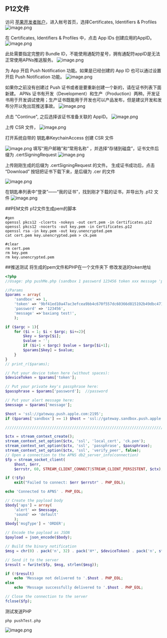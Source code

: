 ## P12文件
访问 [苹果开发者账户](https://developer.apple.com/)，进入帐号首页，选择Certificates, Identifiers & Profiles
![image.png](http://upload-images.jianshu.io/upload_images/143845-df06275030ec9081.png?imageMogr2/auto-orient/strip%7CimageView2/2/w/1240)

在 Certificates, Identifiers & Profiles 中，点击 App IDs 创建应用的AppID。
![image.png](http://upload-images.jianshu.io/upload_images/143845-c8880f66aa0a0c08.png?imageMogr2/auto-orient/strip%7CimageView2/2/w/1240)

此处需要指定完整的 Bundle ID，不能使用通配符星号，拥有通配符appID是无法正常使用APNs推送服务。
![image.png](http://upload-images.jianshu.io/upload_images/143845-4cb08d67e5934d6c.png?imageMogr2/auto-orient/strip%7CimageView2/2/w/1240)

为 App 开启 Push Notification 功能。如果是已经创建的 App ID 也可以通过设置开启 Push Notification 功能。
![image.png](http://upload-images.jianshu.io/upload_images/143845-d2908a2234987989.png?imageMogr2/auto-orient/strip%7CimageView2/2/w/1240)

如果你之前没有创建过 Push 证书或者是要重新创建一个新的，请在证书列表下面新建。  APNs 证书有开发（Development）和生产（Production）两种。开发证书用于开发调试使用；生产证书既能用于开发也可以产品发布，但是建议开发和发布分开以免出现推送事故。
![image.png](http://upload-images.jianshu.io/upload_images/143845-ed660506b4f89066.png?imageMogr2/auto-orient/strip%7CimageView2/2/w/1240)

点击 "Continue", 之后选择该证书准备关联的 AppID。
![image.png](http://upload-images.jianshu.io/upload_images/143845-f3de981d46948cde.png?imageMogr2/auto-orient/strip%7CimageView2/2/w/1240)

上传 CSR 文件，
![image.png](http://upload-images.jianshu.io/upload_images/143845-87e2f72d4cbedda9.png?imageMogr2/auto-orient/strip%7CimageView2/2/w/1240)

打开系统自带的 钥匙串KeychainAccess 创建  CSR 文件

![image.png](http://upload-images.jianshu.io/upload_images/143845-b5ddfeae3a115115.png?imageMogr2/auto-orient/strip%7CimageView2/2/w/1240)
填写“用户邮箱”和“常用名称” ，并选择“存储到磁盘”，证书文件后缀为 .certSigningRequest 
![image.png](http://upload-images.jianshu.io/upload_images/143845-327814d66300ba59.png?imageMogr2/auto-orient/strip%7CimageView2/2/w/1240)

上传刚刚生成的后缀为 .certSigningRequest 的文件。
生成证书成功后，点击 “Download” 按钮把证书下载下来，是后缀为 .cer 的文件

![image.png](http://upload-images.jianshu.io/upload_images/143845-e7deb6c36442891b.png?imageMogr2/auto-orient/strip%7CimageView2/2/w/1240)

在钥匙串列表中“登录”——“我的证书”，找到刚才下载的证书，并导出为 .p12 文件
![image.png](http://upload-images.jianshu.io/upload_images/143845-09e370a519fbaa4c.png?imageMogr2/auto-orient/strip%7CimageView2/2/w/1240)

##PEM文件
p12文件生成pem的脚本
```
#gen
openssl pkcs12 -clcerts -nokeys -out cert.pem -in Certificates.p12
openssl pkcs12 -nocerts -out key.pem -in Certificates.p12
openssl rsa -in key.pem -out key.unencrypted.pem
cat cert.pem key.unencrypted.pem > ck.pem

#clear
rm cert.pem
rm key.pem
rm key.unencrypted.pem
```

##推送测试
将生成的pem文件和PHP在一个文件夹下 修改发送的token地址
```PHP
<?php
//Usage: php pushMe.php (sandbox 1 password 123456 token xxx message 'push test')

//Params
$params = array(
	'sandbox' => 1,
	'token' => '9bf41ed10a47ac3efcea9bb4c670f557dc60366d815192b49dbc471b01617ca5',
	'password' => '123456',
	'message' =>'baxiang test!',
	);

if ($argc > 1){
	for ($i = 1; $i < $argc; $i+=2){
		$key = $argv[$i];
		$value = '';
		if ($i+1 < $argc) $value = $argv[$i+1];
		$params[$key] = $value;
	}
}
// print_r($params);

// Put your device token here (without spaces):
$deviceToken = $params['token'];

// Put your private key's passphrase here:
$passphrase = $params['password'];	//password

// Put your alert message here:
$message = $params['message'];

$host = 'ssl://gateway.push.apple.com:2195';
if ($params['sandbox'] == 1) $host = 'ssl://gateway.sandbox.push.apple.com:2195';

////////////////////////////////////////////////////////////////////////////////

$ctx = stream_context_create();
stream_context_set_option($ctx, 'ssl', 'local_cert', 'ck.pem');
stream_context_set_option($ctx, 'ssl', 'passphrase', $passphrase);
stream_context_set_option($ctx, 'ssl', 'verify_peer', false);
// Open a connection to the APNS db2_server_info(connection)
$fp = stream_socket_client(
	$host, $err,
	$errstr, 60, STREAM_CLIENT_CONNECT|STREAM_CLIENT_PERSISTENT, $ctx);

if (!$fp)
	exit("Failed to connect: $err $errstr" . PHP_EOL);

echo 'Connected to APNS' . PHP_EOL;

// Create the payload body
$body['aps'] = array(
	'alert' => $message,
	'sound' => 'default'
	);
$body['msgType'] = 'ORDER';

// Encode the payload as JSON
$payload = json_encode($body);

// Build the binary notification
$msg = chr(0) . pack('n', 32) . pack('H*', $deviceToken) . pack('n', strlen($payload)) . $payload;

// Send it to the server
$result = fwrite($fp, $msg, strlen($msg));

if (!$result)
	echo 'Message not delivered to '.$host . PHP_EOL;
else
	echo 'Message successfully delivered to '.$host . PHP_EOL;

// Close the connection to the server
fclose($fp);
```
测试发送PHP
```
php pushTest.php
```
![image.png](http://upload-images.jianshu.io/upload_images/143845-651c0f3b7062bb68.png?imageMogr2/auto-orient/strip%7CimageView2/2/w/1240)
